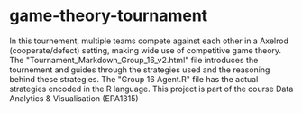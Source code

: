 # game-theory-tournament
In this tournement, multiple teams compete against each other in a Axelrod (cooperate/defect) setting, making wide use of competitive game theory.
The "Tournament_Markdown_Group_16_v2.html" file introduces the tournement and guides through the strategies used and the reasoning behind these strategies.
The "Group 16 Agent.R" file has the actual strategies encoded in the R language.
This project is part of the course Data Analytics & Visualisation (EPA1315)
